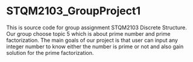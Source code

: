 # STQM2103_GroupProject1
This is source code for group assignment STQM2103 Discrete Structure. Our group choose topic 5 which is about prime number and prime factorization. The main goals of our project is that user can input any integer number to know either the number is prime or not and also gain solution for the prime factorization.
